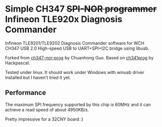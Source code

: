 # Simple CH347 ~~SPI-NOR programmer~~ Infineon TLE920x Diagnosis Commander

Infineon TLE9201/TLE9202 Diagnosis Commander software for WCH CH347 USB 2.0 High-speed USB to UART+SPI+I2C bridge using libusb.

Forked from [ch347-nor-prog](https://github.com/981213/ch347-nor-prog) by Chuanhong Guo.
Based on [ch341prog](https://github.com/hackpascal/ch341prog) by Hackpascal.

Tested under linux. It should work under Windows with winusb driver installed but I haven't tried it yet.

## Performance

The maximum SPI frequency supported by this chip is 60MHz and it can achieve a read speed of about 4950KB/s.

Pretty impressive for a 32CNY board :)
